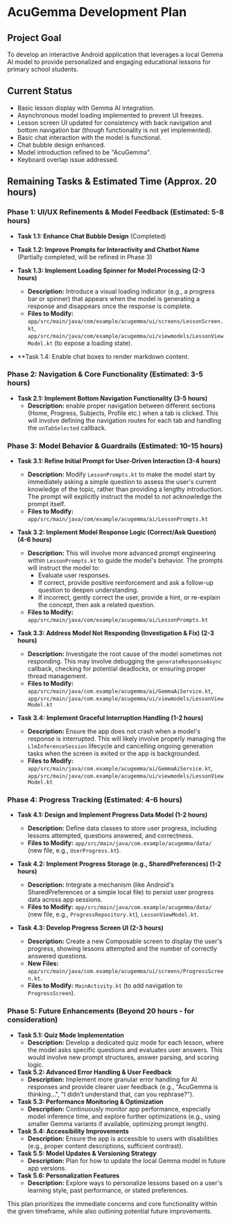 # AcuGemma Development Plan

## Project Goal
To develop an interactive Android application that leverages a local Gemma AI model to provide personalized and engaging educational lessons for primary school students.

## Current Status
- Basic lesson display with Gemma AI integration.
- Asynchronous model loading implemented to prevent UI freezes.
- Lesson screen UI updated for consistency with back navigation and bottom navigation bar (though functionality is not yet implemented).
- Basic chat interaction with the model is functional.
- Chat bubble design enhanced.
- Model introduction refined to be "AcuGemma".
- Keyboard overlap issue addressed.

## Remaining Tasks & Estimated Time (Approx. 20 hours)

### Phase 1: UI/UX Refinements & Model Feedback (Estimated: 5-8 hours)

*   **Task 1.1: Enhance Chat Bubble Design** (Completed)

*   **Task 1.2: Improve Prompts for Interactivity and Chatbot Name** (Partially completed, will be refined in Phase 3)

*   **Task 1.3: Implement Loading Spinner for Model Processing (2-3 hours)**
    *   **Description:** Introduce a visual loading indicator (e.g., a progress bar or spinner) that appears when the model is generating a response and disappears once the response is complete.
    *   **Files to Modify:** `app/src/main/java/com/example/acugemma/ui/screens/LessonScreen.kt`, `app/src/main/java/com/example/acugemma/ui/viewmodels/LessonViewModel.kt` (to expose a loading state).
*  **Task 1.4: Enable chat boxes to render markdown content.

### Phase 2: Navigation & Core Functionality (Estimated: 3-5 hours)

*   **Task 2.1: Implement Bottom Navigation Functionality (3-5 hours)**
    *   **Description:** enable proper navigation between different sections (Home, Progress, Subjects, Profile etc.) when a tab is clicked. This will involve defining the navigation routes for each tab and handling the `onTabSelected` callback.
   
### Phase 3: Model Behavior & Guardrails (Estimated: 10-15 hours)

*   **Task 3.1: Refine Initial Prompt for User-Driven Interaction (3-4 hours)**
    *   **Description:** Modify `LessonPrompts.kt` to make the model start by immediately asking a simple question to assess the user's current knowledge of the topic, rather than providing a lengthy introduction. The prompt will explicitly instruct the model to *not* acknowledge the prompt itself.
    *   **Files to Modify:** `app/src/main/java/com/example/acugemma/ai/LessonPrompts.kt`

*   **Task 3.2: Implement Model Response Logic (Correct/Ask Question) (4-6 hours)**
    *   **Description:** This will involve more advanced prompt engineering within `LessonPrompts.kt` to guide the model's behavior. The prompts will instruct the model to:
        *   Evaluate user responses.
        *   If correct, provide positive reinforcement and ask a follow-up question to deepen understanding.
        *   If incorrect, gently correct the user, provide a hint, or re-explain the concept, then ask a related question.
    *   **Files to Modify:** `app/src/main/java/com/example/acugemma/ai/LessonPrompts.kt`

*   **Task 3.3: Address Model Not Responding (Investigation & Fix) (2-3 hours)**
    *   **Description:** Investigate the root cause of the model sometimes not responding. This may involve debugging the `generateResponseAsync` callback, checking for potential deadlocks, or ensuring proper thread management.
    *   **Files to Modify:** `app/src/main/java/com.example/acugemma/ai/GemmaAiService.kt`, `app/src/main/java/com.example/acugemma/ui/viewmodels/LessonViewModel.kt`

*   **Task 3.4: Implement Graceful Interruption Handling (1-2 hours)**
    *   **Description:** Ensure the app does not crash when a model's response is interrupted. This will likely involve properly managing the `LlmInferenceSession` lifecycle and cancelling ongoing generation tasks when the screen is exited or the app is backgrounded.
    *   **Files to Modify:** `app/src/main/java/com.example/acugemma/ai/GemmaAiService.kt`, `app/src/main/java/com.example/acugemma/ui/viewmodels/LessonViewModel.kt`

### Phase 4: Progress Tracking (Estimated: 4-6 hours)

*   **Task 4.1: Design and Implement Progress Data Model (1-2 hours)**
    *   **Description:** Define data classes to store user progress, including lessons attempted, questions answered, and correctness.
    *   **Files to Modify:** `app/src/main/java/com.example/acugemma/data/` (new file, e.g., `UserProgress.kt`).

*   **Task 4.2: Implement Progress Storage (e.g., SharedPreferences) (1-2 hours)**
    *   **Description:** Integrate a mechanism (like Android's SharedPreferences or a simple local file) to persist user progress data across app sessions.
    *   **Files to Modify:** `app/src/main/java/com.example/acugemma/data/` (new file, e.g., `ProgressRepository.kt`), `LessonViewModel.kt`.

*   **Task 4.3: Develop Progress Screen UI (2-3 hours)**
    *   **Description:** Create a new Composable screen to display the user's progress, showing lessons attempted and the number of correctly answered questions.
    *   **New Files:** `app/src/main/java/com.example/acugemma/ui/screens/ProgressScreen.kt`.
    *   **Files to Modify:** `MainActivity.kt` (to add navigation to `ProgressScreen`).

### Phase 5: Future Enhancements (Beyond 20 hours - for consideration)

*   **Task 5.1: Quiz Mode Implementation**
    *   **Description:** Develop a dedicated quiz mode for each lesson, where the model asks specific questions and evaluates user answers. This would involve new prompt structures, answer parsing, and scoring logic.
*   **Task 5.2: Advanced Error Handling & User Feedback**
    *   **Description:** Implement more granular error handling for AI responses and provide clearer user feedback (e.g., "AcuGemma is thinking...", "I didn't understand that, can you rephrase?").
*   **Task 5.3: Performance Monitoring & Optimization**
    *   **Description:** Continuously monitor app performance, especially model inference time, and explore further optimizations (e.g., using smaller Gemma variants if available, optimizing prompt length).
*   **Task 5.4: Accessibility Improvements**
    *   **Description:** Ensure the app is accessible to users with disabilities (e.g., proper content descriptions, sufficient contrast).
*   **Task 5.5: Model Updates & Versioning Strategy**
    *   **Description:** Plan for how to update the local Gemma model in future app versions.
*   **Task 5.6: Personalization Features**
    *   **Description:** Explore ways to personalize lessons based on a user's learning style, past performance, or stated preferences.

This plan prioritizes the immediate concerns and core functionality within the given timeframe, while also outlining potential future improvements.
